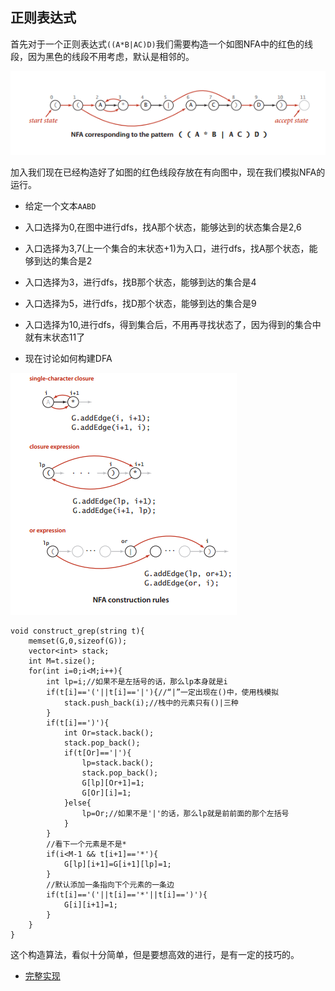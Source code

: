 
## 正则表达式

首先对于一个正则表达式```((A*B|AC)D)```我们需要构造一个如图NFA中的红色的线段，因为黑色的线段不用考虑，默认是相邻的。

![nfa](NFA.PNG)

加入我们现在已经构造好了如图的红色线段存放在有向图中，现在我们模拟NFA的运行。

- 给定一个文本```AABD```
- 入口选择为0,在图中进行dfs，找A那个状态，能够达到的状态集合是2,6
- 入口选择为3,7(上一个集合的末状态+1)为入口，进行dfs，找A那个状态，能够到达的集合是2
- 入口选择为3，进行dfs，找B那个状态，能够到达的集合是4
- 入口选择为5，进行dfs，找D那个状态，能够到达的集合是9
- 入口选择为10,进行dfs，得到集合后，不用再寻找状态了，因为得到的集合中就有末状态11了

- 现在讨论如何构建DFA

![rule](rules.PNG)

```
void construct_grep(string t){
    memset(G,0,sizeof(G));
    vector<int> stack;
    int M=t.size();
    for(int i=0;i<M;i++){
        int lp=i;//如果不是左括号的话，那么lp本身就是i
        if(t[i]=='('||t[i]=='|'){//“|”一定出现在()中，使用栈模拟
            stack.push_back(i);//栈中的元素只有()|三种
        }
        if(t[i]==')'){
            int Or=stack.back();
            stack.pop_back();
            if(t[Or]=='|'){
                lp=stack.back();
                stack.pop_back();
                G[lp][Or+1]=1;
                G[Or][i]=1;
            }else{
                lp=Or;//如果不是'|'的话，那么lp就是前前面的那个左括号
            }
        }
        //看下一个元素是不是*
        if(i<M-1 && t[i+1]=='*'){
            G[lp][i+1]=G[i+1][lp]=1;
        }
        //默认添加一条指向下个元素的一条边
        if(t[i]=='('||t[i]=='*'||t[i]==')'){
            G[i][i+1]=1;
        }
    }
}
```
这个构造算法，看似十分简单，但是要想高效的进行，是有一定的技巧的。


- [完整实现](grep.cpp)
